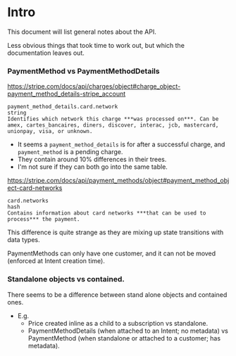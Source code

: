 # Intro

This document will list general notes about the API.

Less obvious things that took time to work out, but which the documentation leaves out.



### PaymentMethod vs PaymentMethodDetails

https://stripe.com/docs/api/charges/object#charge_object-payment_method_details-stripe_account
 
```
payment_method_details.card.network
string
Identifies which network this charge ***was processed on***. Can be amex, cartes_bancaires, diners, discover, interac, jcb, mastercard, unionpay, visa, or unknown.
```

- It seems a `payment_method_details` is for after a successful charge, and `payment_method` is a pending charge.
- They contain around 10% differences in their trees.
- I'm not sure if they can both go into the same table.

https://stripe.com/docs/api/payment_methods/object#payment_method_object-card-networks

```
card.networks
hash
Contains information about card networks ***that can be used to process*** the payment.
```

This difference is quite strange as they are mixing up state transitions with data types.

PaymentMethods can only have one customer, and it can not be moved (enforced at Intent creation time).


### Standalone objects vs contained.

There seems to be a difference between stand alone objects and contained ones.
- E.g.
    - Price created inline as a child to a subscription vs standalone.
    - PaymentMethodDetails (when attached to an Intent; no metadata) vs PaymentMethod (when standalone or attached to a customer; has metadata).
     